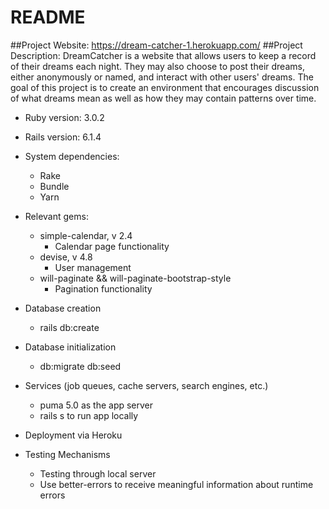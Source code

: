 # README

##Project Website:
https://dream-catcher-1.herokuapp.com/
##Project Description:
DreamCatcher is a website that allows users to keep a record of their dreams each night. They may also choose to post their dreams, either anonymously or named, and interact with other users' dreams. The goal of this project is to create an environment that encourages discussion of what dreams mean as well as how they may contain patterns over time.

* Ruby version: 3.0.2
* Rails version: 6.1.4

* System dependencies:
  * Rake
  * Bundle
  * Yarn

* Relevant gems:
  * simple-calendar, v 2.4
    * Calendar page functionality
  * devise, v 4.8
    * User management
  * will-paginate && will-paginate-bootstrap-style
    * Pagination functionality

* Database creation
  * rails db:create 

* Database initialization
  * db:migrate db:seed

* Services (job queues, cache servers, search engines, etc.)
  * puma 5.0 as the app server
  * rails s to run app locally

* Deployment via Heroku

* Testing Mechanisms
  * Testing through local server
  * Use better-errors to receive meaningful information about runtime errors
  
